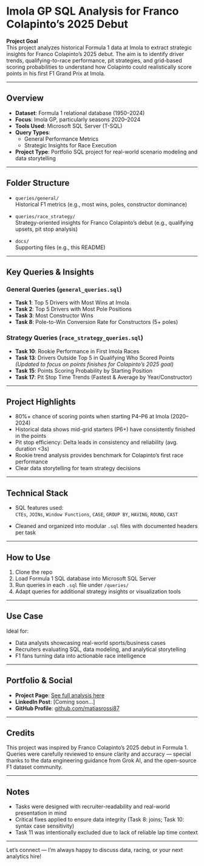 # Imola GP SQL Analysis for Franco Colapinto’s 2025 Debut

**Project Goal**  
This project analyzes historical Formula 1 data at Imola to extract strategic insights for Franco Colapinto’s 2025 debut. The aim is to identify driver trends, qualifying-to-race performance, pit strategies, and grid-based scoring probabilities to understand how Colapinto could realistically score points in his first F1 Grand Prix at Imola.

---

## Overview

- **Dataset**: Formula 1 relational database (1950–2024)
- **Focus**: Imola GP, particularly seasons 2020–2024
- **Tools Used**: Microsoft SQL Server (T-SQL)
- **Query Types**:
  - General Performance Metrics
  - Strategic Insights for Race Execution
- **Project Type**: Portfolio SQL project for real-world scenario modeling and data storytelling

---

## Folder Structure

- `queries/general/`  
  Historical F1 metrics (e.g., most wins, poles, constructor dominance)

- `queries/race_strategy/`  
  Strategy-oriented insights for Franco Colapinto’s debut (e.g., qualifying upsets, pit stop analysis)

- `docs/`  
  Supporting files (e.g., this README)

---

## Key Queries & Insights

### General Queries (`general_queries.sql`)
- **Task 1**: Top 5 Drivers with Most Wins at Imola  
- **Task 2**: Top 5 Drivers with Most Pole Positions  
- **Task 3**: Most Constructor Wins  
- **Task 8**: Pole-to-Win Conversion Rate for Constructors (5+ poles)

### Strategy Queries (`race_strategy_queries.sql`)
- **Task 10**: Rookie Performance in First Imola Races  
- **Task 13**: Drivers Outside Top 5 in Qualifying Who Scored Points *(Updated to focus on points finishes for Colapinto’s 2025 goal)*  
- **Task 15**: Points Scoring Probability by Starting Position  
- **Task 17**: Pit Stop Time Trends (Fastest & Average by Year/Constructor)

---

## Project Highlights

- 80%+ chance of scoring points when starting P4–P6 at Imola (2020–2024)
- Historical data shows mid-grid starters (P6+) have consistently finished in the points
- Pit stop efficiency: Delta leads in consistency and reliability (avg. duration <3s)
- Rookie trend analysis provides benchmark for Colapinto’s first race performance
- Clear data storytelling for team strategy decisions

---

## Technical Stack

- SQL features used:  
  `CTEs`, `JOINs`, `Window Functions`, `CASE`, `GROUP BY`, `HAVING`, `ROUND`, `CAST`

- Cleaned and organized into modular `.sql` files with documented headers per task

---

## How to Use

1. Clone the repo  
2. Load Formula 1 SQL database into Microsoft SQL Server  
3. Run queries in each `.sql` file under `/queries/`  
4. Adapt queries for additional strategy insights or visualization tools

---

## Use Case

Ideal for:
- Data analysts showcasing real-world sports/business cases
- Recruiters evaluating SQL, data modeling, and analytical storytelling
- F1 fans turning data into actionable race intelligence

---

## Portfolio & Social

- **Project Page**: [See full analysis here](https://matirossi87mr.wixsite.com/matiasrossi-porfolio/post/optimizing-mco-s-holiday-operations-a-data-driven-analysis-of-december-2024-flight-traffic)  
- **LinkedIn Post**: [Coming soon...]  
- **GitHub Profile**: [github.com/matiasrossi87](https://github.com/matiasrossi87)

---

## Credits

This project was inspired by Franco Colapinto’s 2025 debut in Formula 1.  
Queries were carefully reviewed to ensure clarity and accuracy — special thanks to the data engineering guidance from Grok AI, and the open-source F1 dataset community.

---

## Notes

- Tasks were designed with recruiter-readability and real-world presentation in mind  
- Critical fixes applied to ensure data integrity (Task 8: joins; Task 10: syntax case sensitivity)  
- Task 11 was intentionally excluded due to lack of reliable lap time context

---

Let’s connect — I’m always happy to discuss data, racing, or your next analytics hire!
